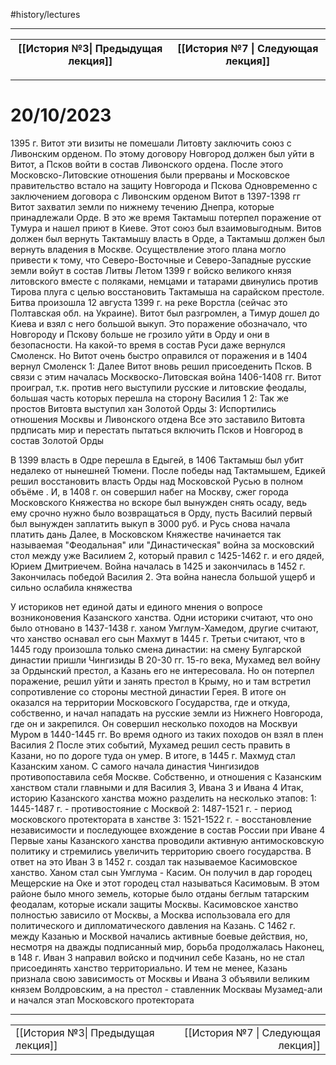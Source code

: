 #history/lectures 

---

| [[История №3\| Предыдущая лекция]] | [[История №7 \| Следующая лекция]] | 
| ---------------------------------- | ---------------------------------- |

---

# 20/10/2023
1395 г. Витот эти визиты не помешали Литовту заключить союз с Ливонским орденом. По этому договору Новгород должен был уйти в Витот, а Псков войти в состав Ливонского ордена. После этого Московско-Литовские отношения были прерваны и Московское правительство встало на защиту Новгорода и Пскова
  Одновременно с заключением договора с Ливонским орденом Витот в 1397-1398 гг 
  Витот захватил земли по нижнему течению Днепра, которые принадлежали Орде. В это же время Тактамыш потерпел поражение от Тумура и нашел приют в Киеве. Этот союз был взаимовыгодным. Витов должен был вернуть Тактамышу власть в Орде, а Тактамыш должен был вернуть владения в Москве. Осуществление этого плана могло привести к тому, что Северо-Восточные и Северо-Западные русские земли войут в состав Литвы
Летом 1399 г войско великого князя литовского вместе с поляками, немцами и татарами двинулись против Тирова плуга с целью восстановить Тактамыша на сарайском престоле. Битва произошла 12 августа 1399 г. на реке Ворстла (сейчас это Полтавская обл. на Украине). Витот был разгромлен, а Тимур дошел до Киева и взял с него большой выкуп. Это поражение обозначало, что Новгороду и Пскову больше не грозило уйти в Орду и они в безопасности. На какой-то время в состав Руси даже вернулся Смоленск. Но Витот очень быстро оправился от поражения и в 1404 вернул Смоленск
  1: Далее Витот вновь решил присоеденить Псков. В связи с этим началась Москвоско-Литовская война 1406-1408 гг. Витот проиграл, т.к. против него выступили русские и литовские феодалы, большая часть которых перешла на сторону Василия 1
  2: Так же простов Витовта выступил хан Золотой Орды
  3: Испортились отношения Москвы и Ливонского отдена
  Все это заставило Витовта прдписать мир и перестать пытаться включить Псков и Новгород в состав Золотой Орды
  
В 1399 власть в Одре перешла в Едыгей, в 1406 Тактамыш был убит недалеко от нынешней Тюмени. После победы над Тактамышем, Едикей решил восстановить власть Орды над Московской Русью в полном объёме . И, в 1408 г. он совершил набег на Москву, сжег города Московского Княжества но вскоре был вынужден снять осаду, ведь ему срочно нужно было возвращаться в Орду, пусть Василий первый был вынужден заплатить выкуп в 3000 руб. и Русь снова начала платить дань
  Далее, в Московском Княжестве начинается так называемая "Феодальная" или "Династическая" война за московский стол между уже Василием 2, который правил с 1425-1462 г. и его дядей, Юрием Дмитриечем. Война началась в 1425 и закончилась в 1452 г. Закончилась победой Василия 2. Эта война нанесла большой ущерб и сильно ослабила княжества

У историков нет единой даты и единого мнения о вопросе возниконовения Казанского ханства. Одни историки считают, что оно было отновано в 1437-1438 г. ханом Умглум-Хамедом, другие считают, что ханство оснавал его сын Махмут в 1445 г. Третьи считают, что в 1445 году произошла только смена династии: на смену Булгарской династии пришли Чингизиды
  В 20-30 гг. 15-го века, Мухамед вел войну за Ордынский престол, а Казань его не интересовала. Но он потерпел поражение, решил уйти и занять престол в Крыму, но и там встретил сопротивление со стороны местной династии Герея. В итоге он оказался на территории Московского Государства, где и откуда, собственно, и начал нападать на русские земли из Нижнего Новгорода, где он и закрепился. Он совершил несколько походов на Москвуи Муром в 1440-1445 гг. Во время одного из таких походов он взял в плен Василия 2
После этих событий, Мухамед решил сесть править в Казани, но по дороге туда он умер. В итоге, в 1445 г. Махмуд стал Казанским ханом. С самого начала династия Чингизидов противопоставила себя Москве. Собственно, и отношения с Казанским ханством стали главными и для Василия 3, Ивана 3 и Ивана 4
 Итак, историю Казанского ханства можно разделить на несколько этапов:
 1: 1445-1487 г. - противостояние с Москвой
 2: 1487-1521 г. - период московского протектората в ханстве
 3: 1521-1522 г. - восстановление независимости и последующее вхождение в состав России при Иване 4
Первые ханы Казанского ханства проводили активную антимосковскую политику и стремились увеличить территорию своего государства. В ответ на это Иван 3 в 1452 г. создал так называемое Касимовское ханство. Ханом стал сын Умглума - Касим. Он получил в дар городец Мещерские на Оке и этот городец стал называться Касимовым. В этом районе было много земель, которые было отданы беглым татарским феодалам, которые искали защиты Москвы. Касимовское ханство полностью зависило от Москвы, а Москва использовала его для политического и дипломатического давления на Казань. С 1462 г. между Казанью и Москвой начались активные боевые действия, но, несмотря на дважды подписанный мир, борьба продолжалась
  Наконец, в 148 г. Иван 3 направил войско и подчинил себе Казань, но не стал присоединять ханство территориально. И тем не менее, Казань признала свою зависимость от Москвы и Ивана 3 объявили великим князем Волдровским, а на престол - ставленник Москваы Музамед-али и начался этап Московского протектората

---

|                                    |                                    |
|:---------------------------------- | ----------------------------------:|
| [[История №3\| Предыдущая лекция]] | [[История №7 \| Следующая лекция]] |
